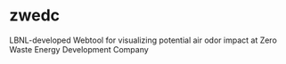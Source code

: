 # zwedc
LBNL-developed Webtool for visualizing potential air odor impact at Zero Waste Energy Development Company
